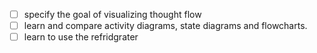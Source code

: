 - [ ] specify the goal of visualizing thought flow
- [ ] learn and compare activity diagrams, state diagrams and flowcharts.
- [ ] learn to use the refridgrater
<!--stackedit_data:
eyJoaXN0b3J5IjpbMTczMzE1MDYyNywtMTc4NjMzMDIzMl19
-->
